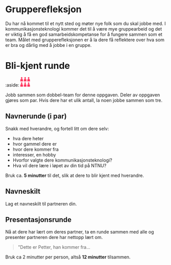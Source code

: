 # Grupperefleksjon

Du har nå kommet til et nytt sted og møter nye folk som du skal jobbe med. 
I kommunikasjonsteknologi kommer det til å være mye gruppearbeid og det er viktig å få en god samarbeidskompetanse for å fungere sammen som et team. 
Målet med grupperefleksjonen er å la dere få reflektere over hva som er bra og dårlig med å jobbe i en gruppe.



# Bli-kjent runde

:aside: <img src="figures/doubleteam.png" width="30"/>


Jobb sammen som dobbel-team for denne oppgaven. 
Deler av oppgaven gjøres som par. Hvis dere har et ulik antall, la noen jobbe sammen som tre. 


## Navnerunde (i par)

Snakk med hverandre, og fortell litt om dere selv:
- hva dere heter
- hvor gammel dere er
- hvor dere kommer fra
- interesser, en hobby
- Hvorfor valgte dere kommunikasjonsteknologi?
- Hva vil dere lære i løpet av din tid på NTNU?

Bruk ca. **5 minutter** til det, slik at dere to blir kjent med hverandre.

## Navneskilt

Lag et navneskilt til partneren din.

## Presentasjonsrunde

Nå at dere har lært om deres partner, ta en runde sammen med alle og presenter partneren dere har nettopp lært om. 

> "Dette er Petter, han kommer fra...

Bruk ca 2 minutter per person, altså **12 minutter** tilsammen.
